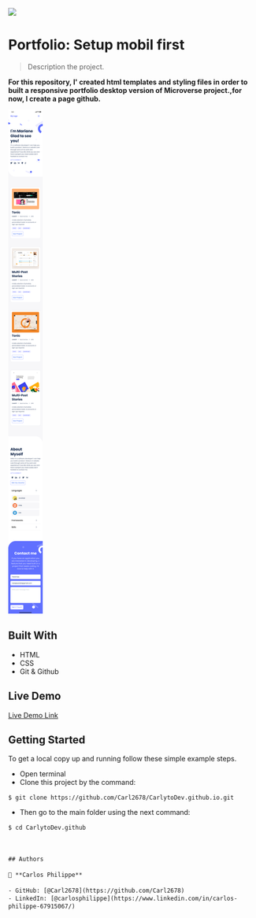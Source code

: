 ![](https://img.shields.io/badge/Microverse-blueviolet)

# Portfolio: Setup mobil first

> Description the project.

**For this repository, I' created html templates and styling files in order to built a responsive portfolio desktop version of Microverse project.,for now, I create a page github.**

![alt text](https://github.com/Carl2678/setup-mobile-first-part-2/blob/main/images/Template%201-Mobile-Main.png)

## Built With

- HTML
- CSS
- Git & Github

## Live Demo

[Live Demo Link](https://github.com/CarlytoDev/CarlytoDev.github.io)


## Getting Started


To get a local copy up and running follow these simple example steps.
- Open terminal
- Clone this project by the command:

```
$ git clone https://github.com/Carl2678/CarlytoDev.github.io.git
```

- Then go to the main folder using the next command:

```
$ cd CarlytoDev.github



## Authors

👤 **Carlos Philippe**

- GitHub: [@Carl2678](https://github.com/Carl2678)
- LinkedIn: [@carlosphilippe](https://www.linkedin.com/in/carlos-philippe-67915067/)
